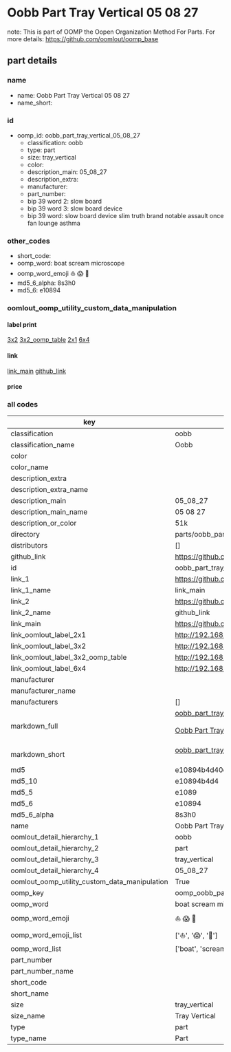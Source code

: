 # Oobb Part Tray Vertical 05 08 27  

note: This is part of OOMP the Oopen Organization Method For Parts. For more details: https://github.com/oomlout/oomp_base

##  part details





### name
* name: Oobb Part Tray Vertical 05 08 27
* name_short: 
### id
* oomp_id: oobb_part_tray_vertical_05_08_27
  * classification: oobb
  * type: part
  * size: tray_vertical
  * color: 
  * description_main: 05_08_27
  * description_extra: 
  * manufacturer: 
  * part_number: 
  * bip 39 word 2: slow board
  * bip 39 word 3: slow board device
  * bip 39 word: slow board device slim truth brand notable assault once fan lounge asthma

### other_codes
* short_code: 
* oomp_word: boat scream microscope
* oomp_word_emoji :boat: :scream: :microscope:
* md5_6_alpha: 8s3h0
* md5_6: e10894






### oomlout_oomp_utility_custom_data_manipulation
#### label print
[3x2](http://192.168.1.245:1112/?label=oomp%208s3h0)
[3x2_oomp_table](http://192.168.1.107:1112/?label=oomp%208s3h0)
[2x1](http://192.168.1.242:1112/?label=oomp%208s3h0)
[6x4](http://192.168.1.55:1112/?label=oomp%208s3h0)    

#### link

[link_main](https://github.com/oomlout/oomlout_oomp_current_version_messy/tree/main/parts/oobb_part_tray_vertical_05_08_27) [github_link](https://github.com/oomlout/oomlout_oomp_part_src/tree/main/parts/oobb_part_tray_vertical_05_08_27)                             

#### price







### all codes 
| key | value |  
| --- | --- |  
| classification | oobb |  
| classification_name | Oobb |  
| color |  |  
| color_name |  |  
| description_extra |  |  
| description_extra_name |  |  
| description_main | 05_08_27 |  
| description_main_name | 05 08 27 |  
| description_or_color | 51k |  
| directory | parts/oobb_part_tray_vertical_05_08_27 |  
| distributors | [] |  
| github_link | https://github.com/oomlout/oomlout_oomp_part_src/tree/main/parts/oobb_part_tray_vertical_05_08_27 |  
| id | oobb_part_tray_vertical_05_08_27 |  
| link_1 | https://github.com/oomlout/oomlout_oomp_current_version_messy/tree/main/parts/oobb_part_tray_vertical_05_08_27 |  
| link_1_name | link_main |  
| link_2 | https://github.com/oomlout/oomlout_oomp_part_src/tree/main/parts/oobb_part_tray_vertical_05_08_27 |  
| link_2_name | github_link |  
| link_main | https://github.com/oomlout/oomlout_oomp_current_version_messy/tree/main/parts/oobb_part_tray_vertical_05_08_27 |  
| link_oomlout_label_2x1 | http://192.168.1.242:1112/?label=oomp%208s3h0 |  
| link_oomlout_label_3x2 | http://192.168.1.245:1112/?label=oomp%208s3h0 |  
| link_oomlout_label_3x2_oomp_table | http://192.168.1.107:1112/?label=oomp%208s3h0 |  
| link_oomlout_label_6x4 | http://192.168.1.55:1112/?label=oomp%208s3h0 |  
| manufacturer |  |  
| manufacturer_name |  |  
| manufacturers | [] |  
| markdown_full | [oobb_part_tray_vertical_05_08_27](https://github.com/oomlout/oomlout_oomp_current_version_messy/tree/main/parts/oobb_part_tray_vertical_05_08_27)<br>[](https://github.com/oomlout/oomlout_oomp_current_version_messy/tree/main/parts/oobb_part_tray_vertical_05_08_27)<br>[Oobb Part Tray Vertical 05 08 27](https://github.com/oomlout/oomlout_oomp_current_version_messy/tree/main/parts/oobb_part_tray_vertical_05_08_27)<br><br> |  
| markdown_short | [oobb_part_tray_vertical_05_08_27](https://github.com/oomlout/oomlout_oomp_current_version_messy/tree/main/parts/oobb_part_tray_vertical_05_08_27)<br><br> |  
| md5 | e10894b4d40d92d06c74ecbc79462e61 |  
| md5_10 | e10894b4d4 |  
| md5_5 | e1089 |  
| md5_6 | e10894 |  
| md5_6_alpha | 8s3h0 |  
| name | Oobb Part Tray Vertical 05 08 27 |  
| oomlout_detail_hierarchy_1 | oobb |  
| oomlout_detail_hierarchy_2 | part |  
| oomlout_detail_hierarchy_3 | tray_vertical |  
| oomlout_detail_hierarchy_4 | 05_08_27 |  
| oomlout_oomp_utility_custom_data_manipulation | True |  
| oomp_key | oomp_oobb_part_tray_vertical_05_08_27 |  
| oomp_word | boat scream microscope |  
| oomp_word_emoji | :boat: :scream: :microscope: |  
| oomp_word_emoji_list | [':boat:', ':scream:', ':microscope:'] |  
| oomp_word_list | ['boat', 'scream', 'microscope'] |  
| part_number |  |  
| part_number_name |  |  
| short_code |  |  
| short_name |  |  
| size | tray_vertical |  
| size_name | Tray Vertical |  
| type | part |  
| type_name | Part |  
